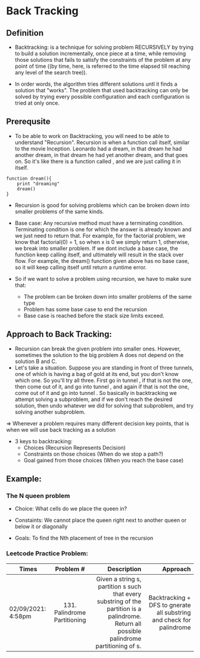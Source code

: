 # Back Tracking 

## Definition

- Backtracking: is a technique for solving problem RECURSIVELY by trying to build a solution incrementally, once piece at a time, while removing those solutions that fails to satisfy the constraints of the problem at any point of time ((by time, here, is referred to the time elapsed till reaching any level of the search tree)). 

- In order words, the algorithm tries different solutions untl it finds a solution that "works". The problem that used backtracking can only be solved by trying every possible configuration and each configuration is tried at only once.

## Prerequsite

- To be able to work on Backtracking, you will need to be able to understand "Recursion". Recursion is when a function call itself, similar to the movie Inception. Leonardo had a dream, in that dream he had another dream, in that dream he had yet another dream, and that goes on. So it's like there is a function called , and we are just calling it in itself.

```
function dream(){
    print "dreaming"
    dream()
}
```

- Recursion is good for solving problems which can be broken down into smaller problems of the same kinds. 
- Base case: Any recursive method must have a terminating condition. Terminating condition is one for which the answer is already known and we just need to return that. For example, for the factorial problem, we know that factorial(0) = 1, so when x is 0 we simply return 1, otherwise, we break into smaller problem. If we dont include a base case, the function keep calling itself, and ultimately will result in the stack over flow.
For example, the dream() function given above has no base case, so it will keep calling itself until return a runtime error. 

- So if we want to solve a problem using recursion, we have to make sure that: 
    + The problem can be broken down into smaller problems of the same type
    + Problem has some base case to end the recursion
    + Base case is reached before the stack size limits exceed. 

## Approach to Back Tracking:

- Recursion can break the given problem into smaller ones. However, sometimes the solution to the big problem A does not depend on the solution B and C. 
- Let's take a situation. Suppose you are standing in front of three tunnels, one of which is having a bag of gold at its end, but you don't know which one. So you'll try all three. First go in tunnel , if that is not the one, then come out of it, and go into tunnel , and again if that is not the one, come out of it and go into tunnel . So basically in backtracking we attempt solving a subproblem, and if we don't reach the desired solution, then undo whatever we did for solving that subproblem, and try solving another subproblem.


=> Whenever a problem requires many different decision key points, that is when we will use back tracking as a solution 

- 3 keys to backtracking: 
    + Choices      (Recursion Represents Decision)
    + Constraints on those choices (When do we stop a path?)
    + Goal gained from those choices (When you reach the base case)

## Example:

### The N queen problem

- Choice: What cells do we place the queen in? 

- Constaints: We cannot place the queen right next to another queen or below it or diagonally 

- Goals: To find the Nth placement of tree in the recursion 


### Leetcode Practice Problem: 

| Times                   | Problem #                     | Description  																| Approach        						      |
| ----------------------- |:-----------------------------:| -------------------------------------------------------------------------------------------------------------------------------------------:| -------------------------------------------------------------------:|
| 02/09/2021: 4:58pm      |131. Palindrome Partitioning   |Given a string s, partition s such that every substring of the partition is a palindrome. Return all possible palindrome partitioning of s.  | Backtracking + DFS to gnerate all substring and check for palindrome|

